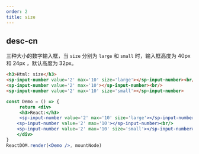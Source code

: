 ```yaml
---
order: 2
title: size
---
```


## desc-cn 
三种大小的数字输入框，当 `size` 分别为 `large` 和 `small` 时，输入框高度为 40px 和 24px ，默认高度为 32px。

```html
<h3>Html: size</h3>
<sp-input-number value='2' max='10' size='large'></sp-input-number><br/>
<sp-input-number value='2' max='10'></sp-input-number><br/>
<sp-input-number value='2' max='10' size='small'></sp-input-number>

```


```jsx
const Demo = () => {
     return <div>
     <h3>React:</h3>
     <sp-input-number value='2' max='10' size='large'></sp-input-number><br/>
    <sp-input-number value='2' max='10'></sp-input-number><br/>
    <sp-input-number value='2' max='10' size='small'></sp-input-number>
    </div>
}
ReactDOM.render(<Demo />, mountNode)
```
